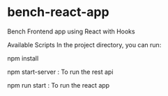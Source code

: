 # bench-react-app

Bench Frontend app using React with Hooks

Available Scripts
In the project directory, you can run:

npm install

npm start-server : To run the rest api

npm run start : To run the react app 
